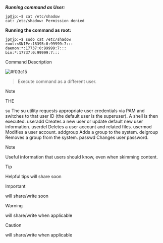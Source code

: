 ***Running command as User:***
```
jp@jp:~$ cat /etc/shadow 
cat: /etc/shadow: Permission denied
 ```

**Running the command as root:**
```
jp@jp:~$ sudo cat /etc/shadow 
root:<SNIP>:18395:0:99999:7:::
daemon:*:17737:0:99999:7:::
bin:*:17737:0:99999:7:::
```
Command	Description

![#f03c15](Sudo) 
> Execute command as a different user.

> [!NOTE]
> THE 
	

su	The su utility requests appropriate user credentials via PAM and switches to that user ID (the default user is the superuser). A shell is then executed.
useradd	Creates a new user or update default new user information.
userdel	Deletes a user account and related files.
usermod	Modifies a user account.
addgroup	Adds a group to the system.
delgroup	Removes a group from the system.
passwd	Changes user password.

> [!NOTE]
> Useful information that users should know, even when skimming content.
 

> [!TIP]
> Helpful tips will share soon

> [!IMPORTANT]
> will share/write soon


> [!WARNING]
>  will share/write when applicable

> [!CAUTION]
> will share/write when applicable
